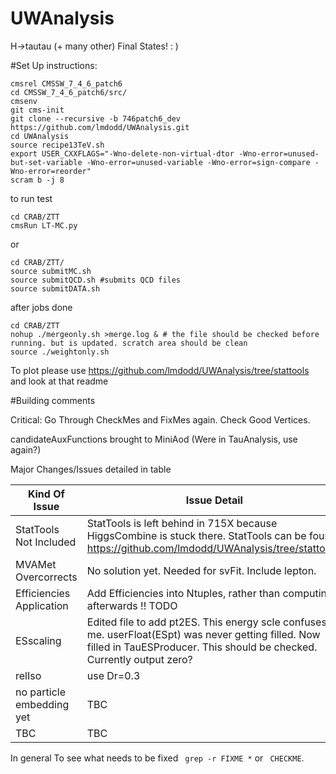 UWAnalysis
==========

H->tautau (+ many other) Final States! : )


#Set Up instructions:

```
cmsrel CMSSW_7_4_6_patch6
cd CMSSW_7_4_6_patch6/src/
cmsenv
git cms-init 
git clone --recursive -b 746patch6_dev https://github.com/lmdodd/UWAnalysis.git   
cd UWAnalysis
source recipe13TeV.sh
export USER_CXXFLAGS="-Wno-delete-non-virtual-dtor -Wno-error=unused-but-set-variable -Wno-error=unused-variable -Wno-error=sign-compare -Wno-error=reorder"
scram b -j 8
```
to run test

```
cd CRAB/ZTT
cmsRun LT-MC.py
```

or

```
cd CRAB/ZTT/
source submitMC.sh
source submitQCD.sh #submits QCD files
source submitDATA.sh
```

after jobs done

```
cd CRAB/ZTT
nohup ./mergeonly.sh >merge.log & # the file should be checked before running. but is updated. scratch area should be clean
source ./weightonly.sh 
```

To plot please use https://github.com/lmdodd/UWAnalysis/tree/stattools and look at that readme




#Building comments

Critical: Go Through CheckMes and FixMes again. Check Good Vertices.

candidateAuxFunctions brought to MiniAod (Were in TauAnalysis, use again?)

Major Changes/Issues detailed in table

| Kind Of Issue  | Issue Detail |
| ------------- | ------------- |
| StatTools Not Included  | StatTools is left behind in 715X because HiggsCombine is stuck there. StatTools can be found https://github.com/lmdodd/UWAnalysis/tree/stattools.  |
| MVAMet Overcorrects | No solution yet. Needed for svFit. Include lepton. |
| Efficiencies Application | Add Efficiencies into Ntuples, rather than computing afterwards !! TODO|
| ESscaling | Edited file to add pt2ES. This energy scle confuses me. userFloat(ESpt) was never getting filled. Now filled in TauESProducer. This should be checked. Currently output zero? |
| relIso | use Dr=0.3 | 
| no particle embedding yet | TBC |
| TBC | TBC |

In general To see what needs to be fixed ``` grep -r FIXME *``` or ``` CHECKME```. 


